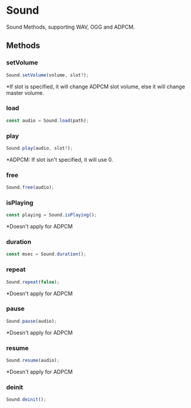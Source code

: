 # Sound

Sound Methods, supporting WAV, OGG and ADPCM.

## Methods

### setVolume

```js
Sound.setVolume(volume, slot?);
```

*If slot is specified, it will change ADPCM slot volume, else it will change master volume.

### load

```js
const audio = Sound.load(path);
```

### play

```js
Sound.play(audio, slot?);
```

*ADPCM: If slot isn't specified, it will use 0.

### free

```js
Sound.free(audio);
```

### isPlaying

```js
const playing = Sound.isPlaying();
```

*Doesn't apply for ADPCM

### duration

```js
const msec = Sound.duration();
```

### repeat

```js
Sound.repeat(false);
```

*Doesn't apply for ADPCM

### pause

```js
Sound.pause(audio);
```

*Doesn't apply for ADPCM

### resume

```js
Sound.resume(audio);
```

*Doesn't apply for ADPCM

### deinit

```js
Sound.deinit();
```